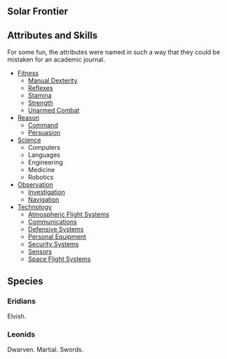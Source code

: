 Solar Frontier
--------------

Attributes and Skills
---------------------

For some fun, the attributes were named in such a way that they could be mistaken for an academic journal.

- [Fitness](Strength.md)
  - [Manual Dexterity](SleightOfHand.md)
  - [Reflexes](Dodge.md)
  - [Stamina](Stamina.md)
  - [Strength](Lifting.md)
  - [Unarmed Combat](Fighting.md)
- [Reason](Intellect.md)
  - [Command](Command.md)
  - [Persuasion](Persuasion.md)
- [Science](Knowledge.md)
  - Computers
  - Languages
  - Engineering
  - Medicine
  - Robotics
- [Observation](Perception.md)
  - [Investigation](Investigation.md)
  - [Navigation](Navigation.md#astrogation)
- [Technology](Technical.md)
  - [Atmospheric Flight Systems](Piloting.md)
  - [Communications](Tech.md#comm)
  - [Defensive Systems](Tech.md)
  - [Personal Equipment](Tech.md)
  - [Security Systems](Traps.md#security)
  - [Sensors](Tech.md#sensors)
  - [Space Flight Systems](Piloting.md)

Species
-------

### Eridians

Elvish.

### Leonids

Dwarven. Martial. Swords.
